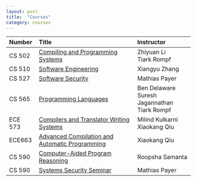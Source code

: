 ```yaml
---
layout: post
title:  "Courses"
category: courses
---
```


| Number |      Title        | Instructor |
|:--------|:-------------|:------------|
| CS 502 | [Compiling and Programming Systems](https://www.cs.purdue.edu/homes/ci/cs502/index.html)        | Zhiyuan Li <br /> Tiark Rompf |
| CS 510 | [Software Engineering](https://xyz-wiki.cs.purdue.edu/cs510-17s/doku.php?id=home)                | Xiangyu Zhang |
| CS 527 | [Software Security](https://nebelwelt.net/teaching/16-527-SoftSec/)                             | Mathias Payer |
| CS 565 | [Programming Languages](https://catalog.purdue.edu/preview_course_nopop.php?catoid=4&coid=29962) | Ben Delaware <br /> Suresh Jagannathan <br /> Tiark Rompf |
| ECE 573 | [Compilers and Translator Writing Systems](https://engineering.purdue.edu/~ece573/)            | Milind Kulkarni <br /> Xiaokang Qiu |
| ECE663 |  [Advanced Compilation and <br /> Automatic Programming](https://engineering.purdue.edu/~ece573/)      | Xiaokang Qiu |
| CS 590 | [Computer-Aided Program Reasoning](https://www.cs.purdue.edu/homes/roopsha/capr.f16.html)       | Roopsha Samanta |
| CS 590 | [Systems Security Seminar](https://nebelwelt.net/teaching/syssem/16Fsyssem.html)                 | Mathias Payer   |
